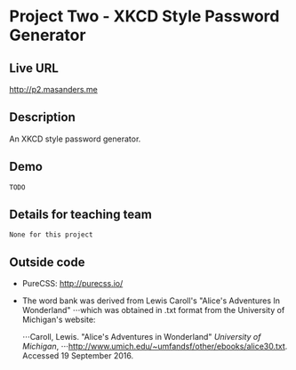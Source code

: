 # Project Two - XKCD Style Password Generator

## Live URL
<http://p2.masanders.me>

## Description
An XKCD style password generator.

## Demo
	TODO

## Details for teaching team
	None for this project

## Outside code
* PureCSS: <http://purecss.io/>
* The word bank was derived from Lewis Caroll's "Alice's Adventures In Wonderland"
	⋅⋅⋅which was obtained in .txt format from the University of Michigan's website:
	
	⋅⋅⋅Caroll, Lewis. "Alice's Adventures in Wonderland" *University of Michigan*,
	⋅⋅⋅http://www.umich.edu/~umfandsf/other/ebooks/alice30.txt. Accessed 19 September 2016.
	
	
